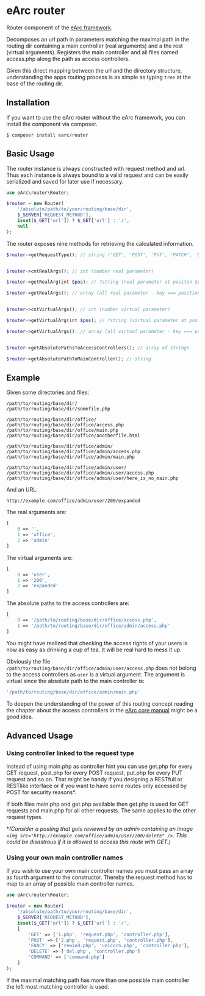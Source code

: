# eArc router

Router component of the [eArc framework](https://github.com/Koudela/eArc-core).

Decomposes an url path in parameters matching the maximal path in the routing 
dir containing a main controller (real arguments) and a the rest (virtual
arguments). Registers the main controller and all files named access.php along 
the path as access controllers. 

Given this direct mapping between the url and the directory structure,
understanding the apps routing process is as simple as typing `tree` at the base
of the routing dir.

## Installation

If you want to use the eArc router without the eArc framework, you can install
the component via composer.

```
$ composer install earc/router
```

## Basic Usage

The router instance is always constructed with request method and url. Thus each
instance is always bound to a valid request and can be easily serialized and
saved for later use if necessary. 

```php
use eArc\router\Router;

$router = new Router(
    '/absolute/path/to/your/routing/base/dir',
    $_SERVER['REQUEST_METHOD'],
    isset($_GET['url']) ? $_GET['url'] : '/',
    null
);
```

The router exposes nine methods for retrieving the calculated information.

```php
$router->getRequestType(); // string ('GET', 'POST', 'PUT', 'PATCH', 'DELETE', ...) 


$router->cntRealArgs(); // int (number real parameter) 

$router->getRealArg(int $pos); // ?string (real parameter at positon $pos)

$router->getRealArgs(); // array (all real parameter - key === position)


$router->cntVirtualArgs(); // int (number virtual parameter)

$router->getVirtualArg(int $pos); // ?string (virtual parameter at position $pos)

$router->getVirtualArgs(): // array (all virtual parameter - key === position)


$router->getAbsolutePathsToAccessControllers(); // array of strings

$router->getAbsolutePathToMainController(); // string
```

## Example

Given some directories and files:

```
/path/to/routing/base/dir/
/path/to/routing/base/dir/somefile.php

/path/to/routing/base/dir/office/
/path/to/routing/base/dir/office/access.php
/path/to/routing/base/dir/office/main.php
/path/to/routing/base/dir/office/anotherfile.html

/path/to/routing/base/dir/office/admin/
/path/to/routing/base/dir/office/admin/access.php
/path/to/routing/base/dir/office/admin/main.php

/path/to/routing/base/dir/office/admin/user/
/path/to/routing/base/dir/office/admin/user/access.php
/path/to/routing/base/dir/office/admin/user/here_is_no_main.php
```

And an URL:

```
http://example.com/office/admin/user/200/expanded
```

The real arguments are:

```php
[
    0 => '',
    1 => 'office', 
    2 => 'admin'
]
```

The virtual arguments are:

```php
[
    0 => 'user',
    1 => '200',
    2 => 'expanded'
]
```

The absolute paths to the access controllers are:


```php
[
    0 => '/path/to/routing/base/dir/office/access.php',
    1 => '/path/to/routing/base/dir/office/admin/access.php'
]
```

You might have realized that checking the access rights of your users is now as
easy as drinking a cup of tea. It will be real hard to mess it up.
 
Obviously the file `/path/to/routing/base/dir/office/admin/user/access.php` does 
not belong to the access controllers as `user` is a virtual argument. The
argument is virtual since the absolute path to the main controller is:

```php
'/path/to/routing/base/dir/office/admin/main.php'
```

To deepen the understanding of the power of this routing concept reading the 
chapter about the access controllers in the 
[eArc core manual](https://github.com/Koudela/eArc-core#the-access-controllers)
might be a good idea. 

## Advanced Usage  

### Using controller linked to the request type

Instead of using main.php as controller hint you can use get.php for every GET
request, post.php for every POST request, put.php for every PUT request and so
on. That might be handy if you designing a RESTfull or RESTlike interface or 
if you want to have some routes only accessed by POST for security reasons*. 

If both files main.php and get.php available then get.php is used for GET
requests and main.php for all other requests. The same applies to the other 
request types.  

**(Consider a posting that gets reviewed by an admin containing an 
image `<img src="http://example.com/office/admin/user/200/delete" />`. This 
could be disastrous if it is allowed to access this route with GET.)*

### Using your own main controller names

If you wish to use your own main controller names you must pass an array as
fourth argument to the constructor. Thereby the request method has to map to an
array of possible main controller names.
```php
use eArc\router\Router;

$router = new Router(
    '/absolute/path/to/your/routing/base/dir',
    $_SERVER['REQUEST_METHOD'],
    isset($_GET['url']) ? $_GET['url'] : '/',
    [
        'GET' => ['1.php', 'request.php', 'controller.php'], 
        'POST' => ['2.php', 'request.php', 'controller.php'],
        'FANCY' => ['rewind.php', 'unicorn.php', 'controller.php'],
        'DELETE' => ['del.php', 'controller.php']
        'COMMAND' => ['command.php']
    ]
);
```
If the maximal matching path has more than one possible main controller the
left most matching controller is used.      
